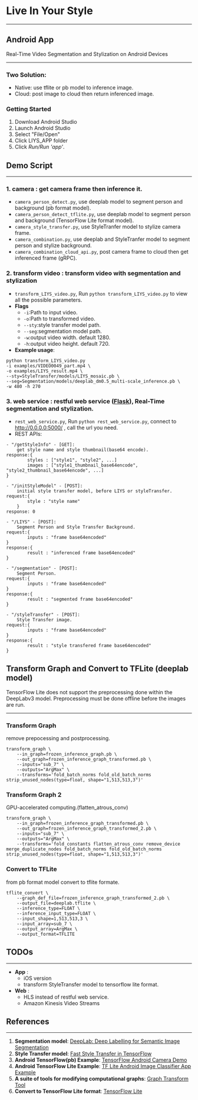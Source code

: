 # Live In Your Style
- - -
## Android App
Real-Time Video Segmentation and Stylization on Android Devices
- - -

### Two Solution:
- Native: use tflite or pb model to inference image.
- Cloud: post image to cloud then return inferenced image.

### Getting Started
1. Download Android Studio
2. Launch Android Studio
3. Select "File/Open"
4. Click LIYS_APP folder
5. Click *Run/Run 'app'*.

## Demo Script
- - -
### 1. camera : get camera frame then inference it.
- `camera_person_detect.py`, use deeplab model to segment person and background (pb format model).
- `camera_person_detect_tflite.py`, use deeplab model to segment person and background (TensorFlow Lite format model).
- `camera_style_transfer.py`, use StyleTranfer model to stylize camera frame.
- `camera_combination.py`, use deeplab and StyleTranfer model to segment person and stylize background. 
- `camera_combination_cloud_api.py`, post camera frame to cloud then get inferenced frame (gRPC). 

### 2. transform video : transform video with segmentation and stylization
- `transform_LIYS_video.py`, Run `python transform_LIYS_video.py` to view all the possible parameters. 
- **Flags**
    - `-i`:Path to input video.
    - `-o`:Path to transformed video.
    - `--sty`:style transfer model path.
    - `--seg`:segmentation model path.
    - `-w`:output video width. default 1280.
    - `-h`:output video height. default 720.
- **Example usage**: 
```   
python transform_LIYS_video.py 
-i examples/VIDEO0049_part.mp4 \
-o examples/LIYS_result.mp4 \
--sty=StyleTransfer/models/LIYS_mosaic.pb \ 
--seg=Segmentation/models/deeplab_dm0.5_multi-scale_inference.pb \
-w 480 -h 270
```

### 3. web service : restful web service ([Flask]), Real-Time segmentation and stylization.
- `rest_web_service.py`, Run `python rest_web_service.py`, connect to http://0.0.0.0:5000/ , call the url you need.
- REST APIs:

``` 
- "/getStyleInfo" - [GET]:
    get style name and style thumbnail(base64 encode).
response:{
        styles : ["style1", "style2", ...]
        images : ["style1_thumbnail_base64encode", "style2_thumbnail_base64encode", ...]
}
``` 

``` 
- "/initStyleModel" - [POST]:
    initial style transfer model, before LIYS or styleTransfer.
request:{
        style : "style name"
    }
response: 0
``` 

``` 
- "/LIYS" - [POST]:
    Segment Person and Style Transfer Background.
request:{
        inputs : "frame base64encoded"
}
response:{
        result : "inferenced frame base64encoded"
}
``` 

``` 
- "/segmentation" - [POST]:
    Segment Person.
request:{
        inputs : "frame base64encoded"
}
response:{
        result : "segmented frame base64encoded"
}
``` 

``` 
- "/styleTransfer" - [POST]:
    Style Transfer image.
request:{
        inputs : "frame base64encoded"
}
response:{
        result : "style transfered frame base64encoded"
}
``` 

## Transform Graph and Convert to TFLite (deeplab model)
TensorFlow Lite does not support the preprocessing done within the DeepLabv3 model. Preprocessing must be done offline before the images are run.
- - -
### Transform Graph
remove prepocessing and postprocessing.
```
transform_graph \
    --in_graph=frozen_inference_graph.pb \
    --out_graph=frozen_inference_graph_transformed.pb \
    --inputs="sub_7" \
    --outputs="ArgMax" \
    --transforms='fold_batch_norms fold_old_batch_norms strip_unused_nodes(type=float, shape="1,513,513,3")'
```
### Transform Graph 2
GPU-accelerated computing.(flatten_atrous_conv)
```
transform_graph \
    --in_graph=frozen_inference_graph_transformed.pb \
    --out_graph=frozen_inference_graph_transformed_2.pb \
    --inputs="sub_7" \
    --outputs="ArgMax" \
    --transforms='fold_constants flatten_atrous_conv remove_device merge_duplicate_nodes fold_batch_norms fold_old_batch_norms strip_unused_nodes(type=float, shape="1,513,513,3")'
```
### Convert to TFLite
from pb format model convert to tflite formate.
```
tflite_convert \
    --graph_def_file=frozen_inference_graph_transformed_2.pb \
    --output_file=deeplab.tflite \
    --inference_type=FLOAT \
    --inference_input_type=FLOAT \
    --input_shape=1,513,513,3 \
    --input_array=sub_7 \
    --output_array=ArgMax \
    --output_format=TFLITE
```

## TODOs
- - -
- **App** : 
    - iOS version
    - transform StyleTransfer model to tensorflow lite format.
- **Web** : 
    - HLS instead of restful web service.
    - Amazon Kinesis Video Streams

## References
- - -
1. **Segmentation model**: [DeepLab: Deep Labelling for Semantic Image Segmentation]
2. **Style Transfer model**: [Fast Style Transfer in TensorFlow]
3. **Android TensorFlow(pb) Example**: [TensorFlow Android Camera Demo]
4. **Android TensorFlow Lite Example**: [TF Lite Android Image Classifier App Example]
5. **A suite of tools for modifying computational graphs**: [Graph Transform Tool]
6. **Convert to TensorFlow Lite format**: [TensorFlow Lite]

[Flask]:<http://flask.pocoo.org/>
[DeepLab: Deep Labelling for Semantic Image Segmentation]: <https://github.com/tensorflow/models/tree/master/research/deeplab>
[Fast Style Transfer in TensorFlow]: <https://github.com/lengstrom/fast-style-transfer>
[TensorFlow Android Camera Demo]: <https://github.com/tensorflow/tensorflow/tree/master/tensorflow/examples/android>
[TF Lite Android Image Classifier App Example]: <https://github.com/tensorflow/tensorflow/tree/master/tensorflow/lite/java/demo>
[Graph Transform Tool]:<https://github.com/tensorflow/tensorflow/tree/master/tensorflow/tools/graph_transforms>
[TensorFlow Lite]:<https://www.tensorflow.org/lite/overview>

